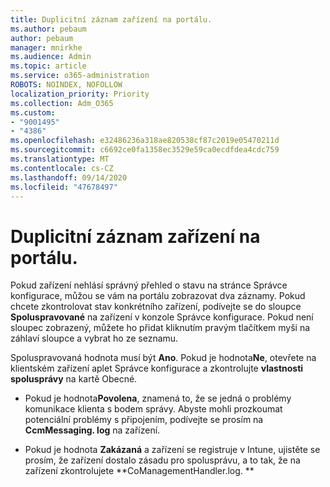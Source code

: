 ```yaml
---
title: Duplicitní záznam zařízení na portálu.
ms.author: pebaum
author: pebaum
manager: mnirkhe
ms.audience: Admin
ms.topic: article
ms.service: o365-administration
ROBOTS: NOINDEX, NOFOLLOW
localization_priority: Priority
ms.collection: Adm_O365
ms.custom:
- "9001495"
- "4386"
ms.openlocfilehash: e32486236a318ae820538cf87c2019e05470211d
ms.sourcegitcommit: c6692ce0fa1358ec3529e59ca0ecdfdea4cdc759
ms.translationtype: MT
ms.contentlocale: cs-CZ
ms.lasthandoff: 09/14/2020
ms.locfileid: "47678497"
---
```

# <a name="duplicate-device-record-in-the-portal"></a>Duplicitní záznam zařízení na portálu.

Pokud zařízení nehlásí správný přehled o stavu na stránce Správce konfigurace, můžou se vám na portálu zobrazovat dva záznamy.  Pokud chcete zkontrolovat stav konkrétního zařízení, podívejte se do sloupce **Spoluspravované** na zařízení v konzole Správce konfigurace. Pokud není sloupec zobrazený, můžete ho přidat kliknutím pravým tlačítkem myši na záhlaví sloupce a vybrat ho ze seznamu.

Spoluspravovaná hodnota musí být **Ano**. Pokud je hodnota**Ne**, otevřete na klientském zařízení aplet Správce konfigurace a zkontrolujte **vlastnosti spolusprávy** na kartě Obecné.

- Pokud je hodnota**Povolena**, znamená to, že se jedná o problémy komunikace klienta s bodem správy. Abyste mohli prozkoumat potenciální problémy s připojením, podívejte se prosím na **CcmMessaging. log** na zařízení.

- Pokud je hodnota **Zakázaná** a zařízení se registruje v Intune, ujistěte se prosím, že zařízení dostalo zásadu pro spolusprávu, a to tak, že na zařízení zkontrolujete **CoManagementHandler.log. **
